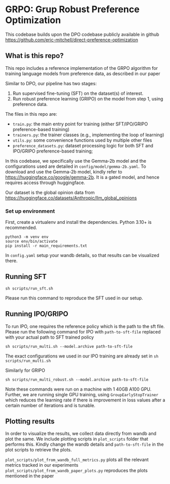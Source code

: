 # GRPO: Grup Robust Preference Optimization

This codebase builds upon the DPO codebase publicly available in github https://github.com/eric-mitchell/direct-preference-optimization 

## What is this repo?

This repo includes a reference implementation of the GRPO algorithm for training language models from preference data, as described in our paper


Similar to DPO, our pipeline has two stages:

1. Run supervised fine-tuning (SFT) on the dataset(s) of interest.
2. Run robust preference learning (GRIPO) on the model from step 1, using preference data.

The files in this repo are:
- `train.py`: the main entry point for training (either SFT/IPO/GRIPO preference-based training)
- `trainers.py`: the trainer classes (e.g., implementing the loop of learning)
- `utils.py`: some convenience functions used by multiple other files
- `preference_datasets.py`: dataset processing logic for both SFT and IPO/GRIPO preference-based training; 

In this codebase, we specifically use the Gemma-2b model and the configurations used are detailed in `config/model/gemma-2b.yaml`. To download and use the Gemma-2b model, kindly refer to https://huggingface.co/google/gemma-2b. It is a gated model, and hence requires access through huggingface. 

Our dataset is the global opinion data from https://huggingface.co/datasets/Anthropic/llm_global_opinions 

### Set up environment

First, create a virtualenv and install the dependencies. Python 3.10+ is recommended.

    python3 -m venv env
    source env/bin/activate
    pip install -r main_requirements.txt


In `config.yaml` setup your wandb details, so that results can be visualized there.

## Running SFT

    sh scripts/run_sft.sh

Please run this command to reproduce the SFT used in our setup.
## Running IPO/GRIPO

To run IPO, one requires the reference policy which is the path to the sft file. Please run the following command for IPO with `path-to-sft-file` replaced with your actual path to SFT trained policy

    sh scripts/run_multi.sh --model.archive path-to-sft-file

The exact configurations we used in our IPO training are already set in `sh scripts/run_multi.sh`

Similarly for GRIPO

    sh scripts/run_multi_robust.sh --model.archive path-to-sft-file

Note these commands were run on a machine with 1 40GB A100 GPU. Further, we are running single GPU training, using `GroupEarlyStopTrainer` which
reduces the learning rate if there is improvement in loss values after a certain number of iterations and is tunable.

## Plotting results
In order to visualize the results, we collect data directly from wandb and plot the same. We include plotting scripts in `plot_scripts` folder that performs this. Kindly change the wandb details and `path-to-sft-file` in the plot scripts to retrieve the plots.

`plot_scripts/plot_from_wandb_full_metrics.py` plots all the relevant metrics tracked in our experiments
`plot_scripts/plot_from_wandb_paper_plots.py` reproduces the plots mentioned in the paper




